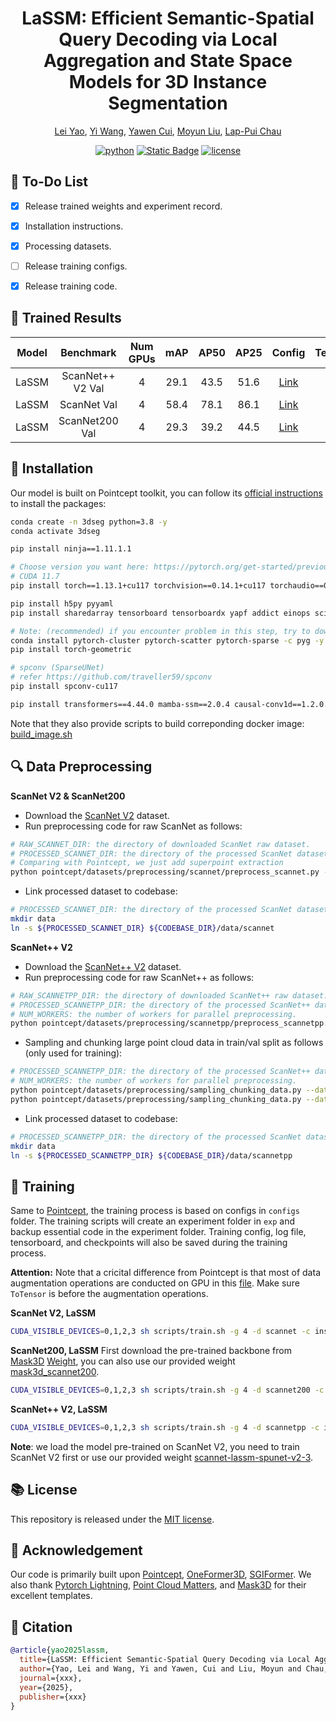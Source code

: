 <div align="center">

# LaSSM: Efficient Semantic-Spatial Query Decoding via Local Aggregation and State Space Models for 3D Instance Segmentation
[Lei Yao](https://rayyoh.github.io/), [Yi Wang](https://wangyintu.github.io/), [Yawen Cui](https://scholar.google.com/citations?hl=zh-CN&user=Er0gOskAAAAJ&view_op=list_works&sortby=pubdate), [Moyun Liu](https://lmomoy.github.io/), [Lap-Pui Chau](https://www.eie.polyu.edu.hk/~lpchau/)

[![python](https://img.shields.io/badge/-Python_3.8-blue?logo=python&logoColor=white)](https://github.com/pre-commit/pre-commit)
[![Static Badge](https://img.shields.io/badge/Weights-grey?style=plastic&logo=huggingface&logoColor=yellow)](https://huggingface.co/RayYoh/LaSSM)
[![license](https://img.shields.io/badge/License-MIT-green.svg?labelColor=gray)](LICENSE)


</div>

## :memo: To-Do List
- [x] Release trained weights and experiment record.
- [x] Installation instructions.
- [x] Processing datasets.
- [ ] Release training configs.
- [x] Release training code.



## :floppy_disk: Trained Results
| Model | Benchmark | Num GPUs | mAP | AP50 | AP25 | Config | Tensorboard | Exp Record | Model |
| :---: | :---: | :---: | :---: | :---: | :---: | :---: | :---: | :---: | :---: |
| LaSSM | ScanNet++ V2 Val | 4 | 29.1 | 43.5 | 51.6 | [Link](https://github.com/RayYoh/LaSSM/blob/main/configs/scannetpp/insseg-lassm-spunet-v2-3.py) | [Link](https://huggingface.co/RayYoh/LaSSM/tensorboard) | [Link](https://huggingface.co/RayYoh/LaSSM/raw/main/scannetpp-lassm-spunet-v2-3/train.log) | [Link](https://huggingface.co/RayYoh/LaSSM/blob/main/scannetpp-lassm-spunet-v2-3/model/model_best.pth) |
| LaSSM | ScanNet Val | 4 | 58.4 | 78.1 | 86.1 | [Link](https://github.com/RayYoh/LaSSM/blob/main/configs/scannet/insseg-lassm-spunet-v2-3.py) | - | [Link](https://huggingface.co/RayYoh/LaSSM/raw/main/scannet-lassm-spunet-v2-3/train.log) | [Link](https://huggingface.co/RayYoh/LaSSM/blob/main/scannet-lassm-spunet-v2-3/model/model_best.pth) |
| LaSSM | ScanNet200 Val | 4 | 29.3 | 39.2 | 44.5 | [Link](https://github.com/RayYoh/LaSSM/blob/main/configs/scannet200/insseg-lassm-minkunet-3.py) | - | [Link](https://huggingface.co/RayYoh/LaSSM/raw/main/scannet200-lassm-minkunet-3/train.log) | [Link](https://huggingface.co/RayYoh/LaSSM/blob/main/scannet200-lassm-minkunet-3/model/model_best.pth) |


## :hammer: Installation
Our model is built on Pointcept toolkit, you can follow its [official instructions](https://github.com/Pointcept/Pointcept?tab=readme-ov-file#installation) to install the packages:

```bash
conda create -n 3dseg python=3.8 -y
conda activate 3dseg

pip install ninja==1.11.1.1

# Choose version you want here: https://pytorch.org/get-started/previous-versions/
# CUDA 11.7
pip install torch==1.13.1+cu117 torchvision==0.14.1+cu117 torchaudio==0.13.1 --extra-index-url https://download.pytorch.org/whl/cu117

pip install h5py pyyaml
pip install sharedarray tensorboard tensorboardx yapf addict einops scipy plyfile termcolor timm

# Note: (recommended) if you encounter problem in this step, try to download packages on official web and install locally
conda install pytorch-cluster pytorch-scatter pytorch-sparse -c pyg -y
pip install torch-geometric

# spconv (SparseUNet)
# refer https://github.com/traveller59/spconv
pip install spconv-cu117

pip install transformers==4.44.0 mamba-ssm==2.0.4 causal-conv1d==1.2.0.post2
```
Note that they also provide scripts to build correponding docker image: [build_image.sh](https://github.com/Pointcept/Pointcept/blob/main/scripts/build_image.sh)


## :mag: Data Preprocessing 
**ScanNet V2 & ScanNet200**
- Download the [ScanNet V2](http://www.scan-net.org/) dataset.
- Run preprocessing code for raw ScanNet as follows:

```bash
# RAW_SCANNET_DIR: the directory of downloaded ScanNet raw dataset.
# PROCESSED_SCANNET_DIR: the directory of the processed ScanNet dataset (output dir).
# Comparing with Pointcept, we just add superpoint extraction
python pointcept/datasets/preprocessing/scannet/preprocess_scannet.py --dataset_root ${RAW_SCANNET_DIR} --output_root ${PROCESSED_SCANNET_DIR}
```
- Link processed dataset to codebase:
```bash
# PROCESSED_SCANNET_DIR: the directory of the processed ScanNet dataset.
mkdir data
ln -s ${PROCESSED_SCANNET_DIR} ${CODEBASE_DIR}/data/scannet
```

**ScanNet++ V2**
- Download the [ScanNet++ V2](https://kaldir.vc.in.tum.de/scannetpp/) dataset.
- Run preprocessing code for raw ScanNet++ as follows:
```bash
# RAW_SCANNETPP_DIR: the directory of downloaded ScanNet++ raw dataset.
# PROCESSED_SCANNETPP_DIR: the directory of the processed ScanNet++ dataset (output dir).
# NUM_WORKERS: the number of workers for parallel preprocessing.
python pointcept/datasets/preprocessing/scannetpp/preprocess_scannetpp.py --dataset_root ${RAW_SCANNETPP_DIR} --output_root ${PROCESSED_SCANNETPP_DIR} --num_workers ${NUM_WORKERS}
```
- Sampling and chunking large point cloud data in train/val split as follows (only used for training):
```bash
# PROCESSED_SCANNETPP_DIR: the directory of the processed ScanNet++ dataset (output dir).
# NUM_WORKERS: the number of workers for parallel preprocessing.
python pointcept/datasets/preprocessing/sampling_chunking_data.py --dataset_root ${PROCESSED_SCANNETPP_DIR} --grid_size 0.01 --chunk_range 6 6 --chunk_stride 3 3 --split train --num_workers ${NUM_WORKERS}
python pointcept/datasets/preprocessing/sampling_chunking_data.py --dataset_root ${PROCESSED_SCANNETPP_DIR} --grid_size 0.01 --chunk_range 6 6 --chunk_stride 3 3 --split val --num_workers ${NUM_WORKERS}
```
- Link processed dataset to codebase:
```bash
# PROCESSED_SCANNETPP_DIR: the directory of the processed ScanNet dataset.
mkdir data
ln -s ${PROCESSED_SCANNETPP_DIR} ${CODEBASE_DIR}/data/scannetpp
```

## 🚀 Training
Same to [Pointcept](https://github.com/Pointcept/Pointcept), the training process is based on configs in `configs` folder. The training scripts will create an experiment folder in `exp` and backup essential code in the experiment folder. Training config, log file, tensorboard, and checkpoints will also be saved during the training process.

**Attention:** Note that a cricital difference from Pointcept is that most of data augmentation operations are conducted on GPU in this [file](/pointcept/custom/transform_tensor.py). Make sure `ToTensor` is before the augmentation operations.

**ScanNet V2, LaSSM**
```bash
CUDA_VISIBLE_DEVICES=0,1,2,3 sh scripts/train.sh -g 4 -d scannet -c insseg-lassm-spunet-v2-3 -n insseg-lassm-spunet-v2-3
```

**ScanNet200, LaSSM**
First download the pre-trained backbone from [Mask3D](https://github.com/JonasSchult/Mask3D) [Weight](https://github.com/oneformer3d/oneformer3d/releases/download/v1.0/mask3d_scannet200.pth), you can also use our provided weight [mask3d_scannet200](https://huggingface.co/RayYoh/SGIFormer/blob/main/mask3d_scannet200.pth).
```bash
CUDA_VISIBLE_DEVICES=0,1,2,3 sh scripts/train.sh -g 4 -d scannet200 -c insseg-lassm-minkunet-3 -n insseg-lassm-minkunet-3
```

**ScanNet++ V2, LaSSM**
```bash
CUDA_VISIBLE_DEVICES=0,1,2,3 sh scripts/train.sh -g 4 -d scannetpp -c insseg-lassm-spunet-v2-3 -n insseg-lassm-spunet-v2-3
```
**Note**: we load the model pre-trained on ScanNet V2, you need to train ScanNet V2 first or use our provided weight [scannet-lassm-spunet-v2-3](https://huggingface.co/RayYoh/LaSSM/blob/main/scannet-lassm-spunet-v2-3/model/model_best.pth).


## :books: License

This repository is released under the [MIT license](LICENSE).

## :clap: Acknowledgement

Our code is primarily built upon [Pointcept](https://github.com/Pointcept/Pointcept), [OneFormer3D](https://github.com/oneformer3d/oneformer3d), [SGIFormer](https://github.com/RayYoh/SGIFormer). We also thank [Pytorch Lightning](https://github.com/Lightning-AI/pytorch-lightning), [Point Cloud Matters](https://github.com/HaoyiZhu/PointCloudMatters?tab=readme-ov-file), and [Mask3D](https://github.com/JonasSchult/Mask3D) for their excellent templates.

## :pencil: Citation

```bib
@article{yao2025lassm,
  title={LaSSM: Efficient Semantic-Spatial Query Decoding via Local Aggregation and State Space Models for 3D Instance Segmentation},
  author={Yao, Lei and Wang, Yi and Yawen, Cui and Liu, Moyun and Chau, Lap-Pui},
  journal={xxx},
  year={2025},
  publisher={xxx}
}
```